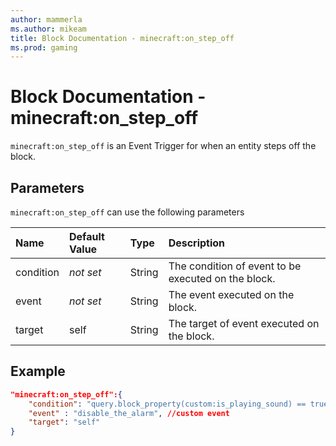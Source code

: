 ```yaml
---
author: mammerla
ms.author: mikeam
title: Block Documentation - minecraft:on_step_off
ms.prod: gaming
---
```


# Block Documentation - minecraft:on_step_off

`minecraft:on_step_off` is an Event Trigger for when an entity steps off the block.

## Parameters

`minecraft:on_step_off` can use the following parameters

|Name |Default Value  |Type  |Description  |
|:----------|:----------|:----------|:----------|
|condition|*not set* | String|  The condition of event to be executed on the block. |
|event|*not set* | String|  The event executed on the block. |
| target| self| String| The target of event executed on the block. |

## Example

```json
"minecraft:on_step_off":{
    "condition": "query.block_property(custom:is_playing_sound) == true", //custom condition
    "event" : "disable_the_alarm", //custom event
    "target": "self"
}
```
